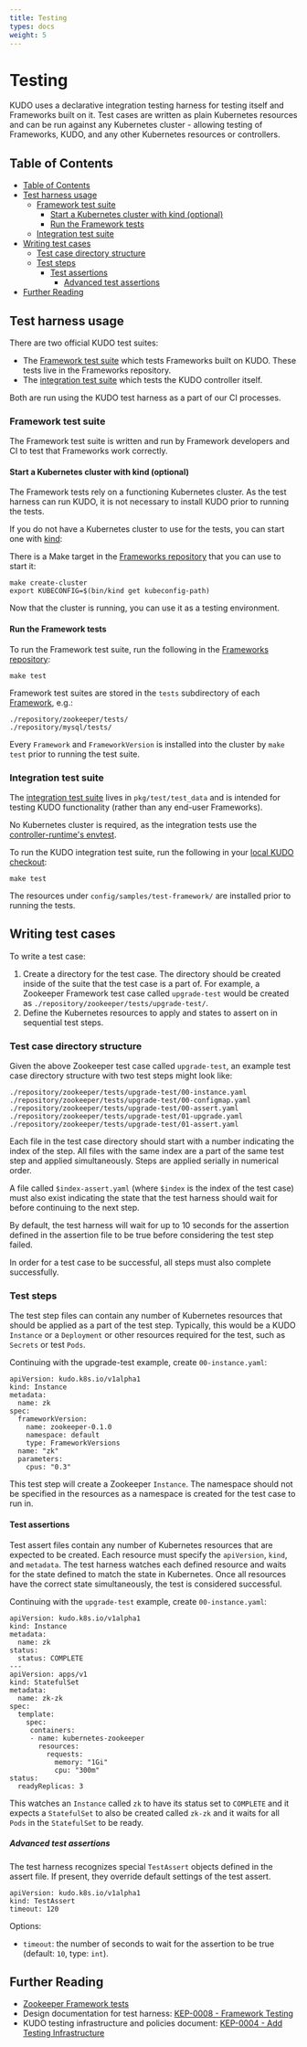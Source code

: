 ```yaml
---
title: Testing
types: docs
weight: 5
---
```


# Testing

KUDO uses a declarative integration testing harness for testing itself and Frameworks built on it. Test cases are written as plain Kubernetes resources and can be run against any Kubernetes cluster - allowing testing of Frameworks, KUDO, and any other Kubernetes resources or controllers.

## Table of Contents

* [Table of Contents](#table-of-contents)
* [Test harness usage](#test-harness-usage)
   * [Framework test suite](#framework-test-suite)
      * [Start a Kubernetes cluster with kind (optional)](#start-a-kubernetes-cluster-with-kind-optional)
      * [Run the Framework tests](#run-the-framework-tests)
   * [Integration test suite](#integration-test-suite)
* [Writing test cases](#writing-test-cases)
   * [Test case directory structure](#test-case-directory-structure)
   * [Test steps](#test-steps)
      * [Test assertions](#test-assertions)
         * [Advanced test assertions](#advanced-test-assertions)
* [Further Reading](#further-reading)

## Test harness usage

There are two official KUDO test suites:

* The [Framework test suite](#framework-test-suite) which tests Frameworks built on KUDO. These tests live in the Frameworks repository.
* The [integration test suite](#integration-test-suite) which tests the KUDO controller itself.

Both are run using the KUDO test harness as a part of our CI processes.

### Framework test suite

The Framework test suite is written and run by Framework developers and CI to test that Frameworks work correctly.


#### Start a Kubernetes cluster with kind (optional)

The Framework tests rely on a functioning Kubernetes cluster. As the test harness can run KUDO, it is not necessary to install KUDO prior to running the tests.

If you do not have a Kubernetes cluster to use for the tests, you can start one with [kind](https://github.com/kubernetes-sigs/kind):

There is a Make target in the [Frameworks repository](https://github.com/kudobuilder/frameworks) that you can use to start it:

```
make create-cluster
export KUBECONFIG=$(bin/kind get kubeconfig-path)
```

Now that the cluster is running, you can use it as a testing environment.

#### Run the Framework tests

To run the Framework test suite, run the following in the [Frameworks repository](https://github.com/kudobuilder/frameworks):

```
make test
```

Framework test suites are stored in the `tests` subdirectory of each [Framework](https://github.com/kudobuilder/frameworks/tree/master/repository), e.g.:

```
./repository/zookeeper/tests/
./repository/mysql/tests/
```

Every `Framework` and `FrameworkVersion` is installed into the cluster by `make test` prior to running the test suite.

### Integration test suite

The [integration test suite](https://github.com/kudobuilder/kudo/tree/master/pkg/test/test_data) lives in `pkg/test/test_data` and is intended for testing KUDO functionality (rather than any end-user Frameworks).

No Kubernetes cluster is required, as the integration tests use the [controller-runtime's envtest](https://godoc.org/sigs.k8s.io/controller-runtime/pkg/envtest).

To run the KUDO integration test suite, run the following in your [local KUDO checkout](https://github.com/kudobuilder/kudo):

```
make test
```

The resources under `config/samples/test-framework/` are installed prior to running the tests.

## Writing test cases

To write a test case:

1. Create a directory for the test case. The directory should be created inside of the suite that the test case is a part of. For example, a Zookeeper Framework test case called `upgrade-test` would be created as `./repository/zookeeper/tests/upgrade-test/`.
2. Define the Kubernetes resources to apply and states to assert on in sequential test steps.

### Test case directory structure

Given the above Zookeeper test case called `upgrade-test`, an example test case directory structure with two test steps might look like:

```
./repository/zookeeper/tests/upgrade-test/00-instance.yaml
./repository/zookeeper/tests/upgrade-test/00-configmap.yaml
./repository/zookeeper/tests/upgrade-test/00-assert.yaml
./repository/zookeeper/tests/upgrade-test/01-upgrade.yaml
./repository/zookeeper/tests/upgrade-test/01-assert.yaml
```

Each file in the test case directory should start with a number indicating the index of the step. All files with the same index are a part of the same test step and applied simultaneously. Steps are applied serially in numerical order.

A file called `$index-assert.yaml` (where `$index` is the index of the test case) must also exist indicating the state that the test harness should wait for before continuing to the next step.

By default, the test harness will wait for up to 10 seconds for the assertion defined in the assertion file to be true before considering the test step failed.

In order for a test case to be successful, all steps must also complete successfully.

### Test steps

The test step files can contain any number of Kubernetes resources that should be applied as a part of the test step. Typically, this would be a KUDO `Instance` or a `Deployment` or other resources required for the test, such as `Secrets` or test `Pods`.

Continuing with the upgrade-test example, create `00-instance.yaml`:

```
apiVersion: kudo.k8s.io/v1alpha1
kind: Instance
metadata:
  name: zk
spec:
  frameworkVersion:
    name: zookeeper-0.1.0
    namespace: default
    type: FrameworkVersions
  name: "zk"
  parameters:
    cpus: "0.3"
```

This test step will create a Zookeeper `Instance`. The namespace should not be specified in the resources as a namespace is created for the test case to run in.

#### Test assertions

Test assert files contain any number of Kubernetes resources that are expected to be created. Each resource must specify the `apiVersion`, `kind`, and `metadata`. The test harness watches each defined resource and waits for the state defined to match the state in Kubernetes. Once all resources have the correct state simultaneously, the test is considered successful.

Continuing with the `upgrade-test` example, create `00-instance.yaml`:

```
apiVersion: kudo.k8s.io/v1alpha1
kind: Instance
metadata:
  name: zk
status:
  status: COMPLETE
---
apiVersion: apps/v1
kind: StatefulSet
metadata:
  name: zk-zk
spec:
  template:
    spec:
     containers:
     - name: kubernetes-zookeeper
       resources:
         requests:
           memory: "1Gi"
           cpu: "300m"
status:
  readyReplicas: 3
```

This watches an `Instance` called `zk` to have its status set to `COMPLETE` and it expects a `StatefulSet` to also be created called `zk-zk` and it waits for all `Pods` in the `StatefulSet` to be ready.

##### Advanced test assertions

The test harness recognizes special `TestAssert` objects defined in the assert file. If present, they override default settings of the test assert.

```
apiVersion: kudo.k8s.io/v1alpha1
kind: TestAssert
timeout: 120
```

Options:

* `timeout`: the number of seconds to wait for the assertion to be true (default: `10`, type: `int`).

## Further Reading

* [Zookeeper Framework tests](https://github.com/kudobuilder/frameworks/tree/master/repository/zookeeper/tests)
* Design documentation for test harness: [KEP-0008 - Framework Testing](https://github.com/kudobuilder/kudo/blob/master/keps/0008-framework-testing.md)
* KUDO testing infrastructure and policies document: [KEP-0004 - Add Testing Infrastructure](https://github.com/kudobuilder/kudo/blob/master/keps/0004-add-testing-infrastructure.md)
